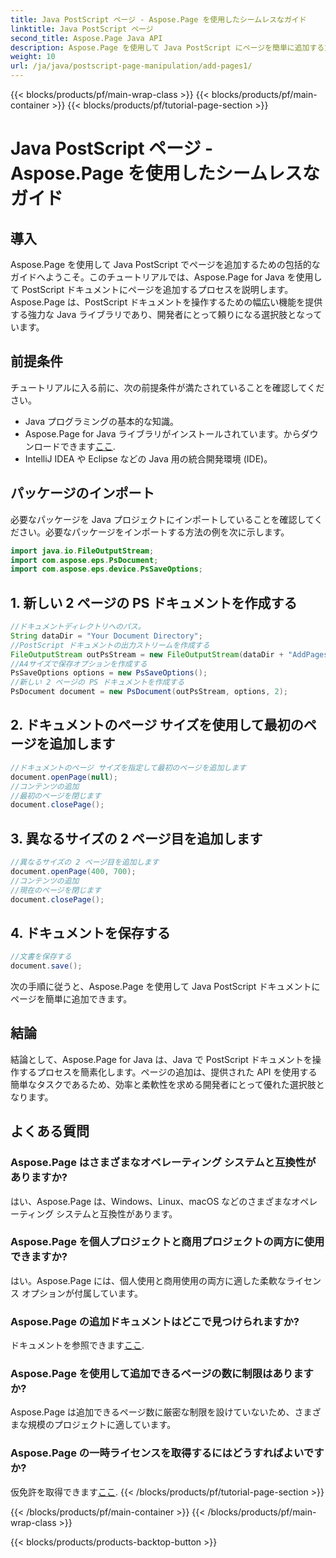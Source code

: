 ```yaml
---
title: Java PostScript ページ - Aspose.Page を使用したシームレスなガイド
linktitle: Java PostScript ページ
second_title: Aspose.Page Java API
description: Aspose.Page を使用して Java PostScript にページを簡単に追加する方法を調べてください。この強力な Java ライブラリを使用してドキュメントの作成を強化します。
weight: 10
url: /ja/java/postscript-page-manipulation/add-pages1/
---
```


{{< blocks/products/pf/main-wrap-class >}}
{{< blocks/products/pf/main-container >}}
{{< blocks/products/pf/tutorial-page-section >}}

# Java PostScript ページ - Aspose.Page を使用したシームレスなガイド

## 導入
Aspose.Page を使用して Java PostScript でページを追加するための包括的なガイドへようこそ。このチュートリアルでは、Aspose.Page for Java を使用して PostScript ドキュメントにページを追加するプロセスを説明します。 Aspose.Page は、PostScript ドキュメントを操作するための幅広い機能を提供する強力な Java ライブラリであり、開発者にとって頼りになる選択肢となっています。
## 前提条件
チュートリアルに入る前に、次の前提条件が満たされていることを確認してください。
- Java プログラミングの基本的な知識。
-  Aspose.Page for Java ライブラリがインストールされています。からダウンロードできます[ここ](https://releases.aspose.com/page/java/).
- IntelliJ IDEA や Eclipse などの Java 用の統合開発環境 (IDE)。
## パッケージのインポート
必要なパッケージを Java プロジェクトにインポートしていることを確認してください。必要なパッケージをインポートする方法の例を次に示します。
```java
import java.io.FileOutputStream;
import com.aspose.eps.PsDocument;
import com.aspose.eps.device.PsSaveOptions;

```
## 1. 新しい 2 ページの PS ドキュメントを作成する
```java
//ドキュメントディレクトリへのパス。
String dataDir = "Your Document Directory";
//PostScript ドキュメントの出力ストリームを作成する
FileOutputStream outPsStream = new FileOutputStream(dataDir + "AddPages1_outPS.ps");
//A4サイズで保存オプションを作成する
PsSaveOptions options = new PsSaveOptions();
//新しい 2 ページの PS ドキュメントを作成する
PsDocument document = new PsDocument(outPsStream, options, 2);
```
## 2. ドキュメントのページ サイズを使用して最初のページを追加します
```java
//ドキュメントのページ サイズを指定して最初のページを追加します
document.openPage(null);
//コンテンツの追加
//最初のページを閉じます
document.closePage();
```
## 3. 異なるサイズの 2 ページ目を追加します
```java
//異なるサイズの 2 ページ目を追加します
document.openPage(400, 700);
//コンテンツの追加
//現在のページを閉じます
document.closePage();
```
## 4. ドキュメントを保存する
```java
//文書を保存する
document.save();
```
次の手順に従うと、Aspose.Page を使用して Java PostScript ドキュメントにページを簡単に追加できます。
## 結論
結論として、Aspose.Page for Java は、Java で PostScript ドキュメントを操作するプロセスを簡素化します。ページの追加は、提供された API を使用する簡単なタスクであるため、効率と柔軟性を求める開発者にとって優れた選択肢となります。
## よくある質問
### Aspose.Page はさまざまなオペレーティング システムと互換性がありますか?
はい、Aspose.Page は、Windows、Linux、macOS などのさまざまなオペレーティング システムと互換性があります。
### Aspose.Page を個人プロジェクトと商用プロジェクトの両方に使用できますか?
はい。Aspose.Page には、個人使用と商用使用の両方に適した柔軟なライセンス オプションが付属しています。
### Aspose.Page の追加ドキュメントはどこで見つけられますか?
ドキュメントを参照できます[ここ](https://reference.aspose.com/page/java/).
### Aspose.Page を使用して追加できるページの数に制限はありますか?
Aspose.Page は追加できるページ数に厳密な制限を設けていないため、さまざまな規模のプロジェクトに適しています。
### Aspose.Page の一時ライセンスを取得するにはどうすればよいですか?
仮免許を取得できます[ここ](https://purchase.aspose.com/temporary-license/).
{{< /blocks/products/pf/tutorial-page-section >}}

{{< /blocks/products/pf/main-container >}}
{{< /blocks/products/pf/main-wrap-class >}}

{{< blocks/products/products-backtop-button >}}
